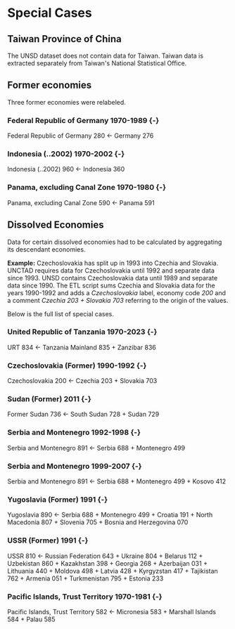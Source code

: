 # Special Cases

## Taiwan Province of China

The UNSD dataset does not contain data for Taiwan. Taiwan data is extracted separately from Taiwan's National Statistical Office.

## Former economies

Three former economies were relabeled.

### Federal Republic of Germany  1970-1989 {-}
Federal Republic of Germany 280 <- Germany 276

### Indonesia (..2002)  1970-2002 {-}
Indonesia (..2002) 960 <- Indonesia 360

### Panama, excluding Canal Zone  1970-1980 {-}
Panama, excluding Canal Zone 590 <- Panama 591

## Dissolved Economies

Data for certain dissolved economies had to be calculated by aggregating its descendant economies. 

**Example:** Czechoslovakia has split up in 1993 into Czechia and Slovakia. UNCTAD&nbsp;requires data for Czechoslovakia until 1992 and separate data since 1993. UNSD contains Czechoslovakia data until 1989 and separate data since 1990. The ETL script sums Czechia and Slovakia data for the years 1990-1992 and adds a *Czechoslovakia* label, economy code *200* and a comment *Czechia 203 + Slovakia 703* referring to the origin of the values.  

Below is the full list of special cases.

### United Republic of Tanzania  1970-2023 {-}
URT 834 <- Tanzania Mainland 835 + Zanzibar 836

### Czechoslovakia (Former)  1990-1992 {-}
Czechoslovakia 200 <- Czechia 203 + Slovakia 703

### Sudan (Former)  2011  {-}
Former Sudan 736 <- South Sudan 728 + Sudan 729

### Serbia and Montenegro  1992-1998 {-}
Serbia and Montenegro 891 <- Serbia 688 + Montenegro 499 

### Serbia and Montenegro  1999-2007 {-}
Serbia and Montenegro 891 <- Serbia 688 + Montenegro 499 + Kosovo 412

### Yugoslavia (Former)  1991  {-}
Yugoslavia 890 <- Serbia 688 + Montenegro 499 + Croatia 191 + North Macedonia 807 
                      + Slovenia 705 + Bosnia and Herzegovina 070

### USSR (Former)  1991  {-}
USSR 810 <- Russian Federation 643 + Ukraine 804 + Belarus 112 + Uzbekistan 860 + Kazakhstan 398 
             + Georgia 268 + Azerbaijan 031 + Lithuania 440 + Moldova 498 + Latvia 428 + Kyrgyzstan 417 
             + Tajikistan 762 + Armenia 051 + Turkmenistan 795 + Estonia 233 
            
### Pacific Islands, Trust Territory  1970-1981 {-}
Pacific Islands, Trust Territory 582 <- Micronesia 583 + Marshall Islands 584 + Palau 585             



